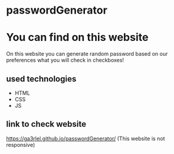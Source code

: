 # passwordGenerator

# You can find on this website
On this website you can generate random password based on our preferences what you will check in checkboxes!

## used technologies
* HTML
* CSS
* JS

## link to check website

https://ga3rlel.github.io/passwordGenerator/ (This website is not responsive)

